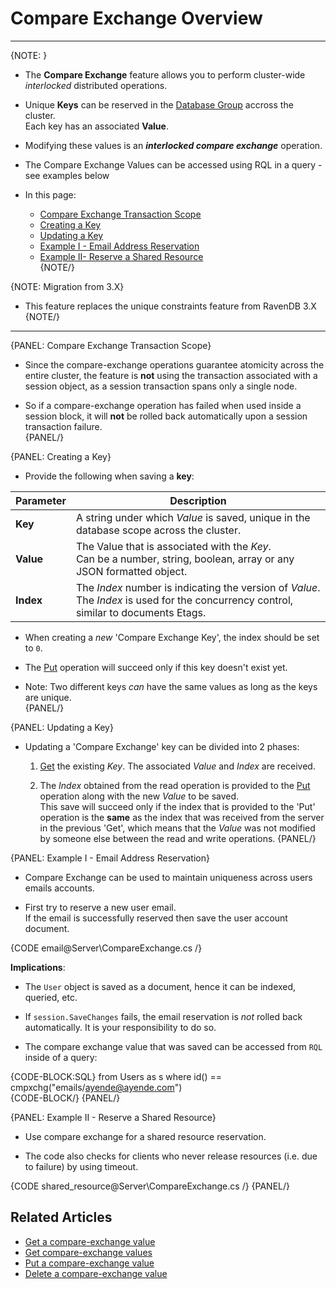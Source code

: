 # Compare Exchange Overview 
---

{NOTE: }

* The **Compare Exchange** feature allows you to perform cluster-wide _interlocked_ distributed operations.  

* Unique **Keys** can be reserved in the [Database Group](../studio/database/settings/manage-database-group) accross the cluster.  
  Each key has an associated **Value**.  

* Modifying these values is an ***interlocked compare exchange*** operation.  

* The Compare Exchange Values can be accessed using RQL in a query - see examples below 

* In this page:  
  * [Compare Exchange Transaction Scope](../server/compare-exchange#compare-exchange-transaction-scope)  
  * [Creating a Key](../server/compare-exchange#creating-a-key)  
  * [Updating a Key](../server/compare-exchange#updating-a-key)  
  * [Example I - Email Address Reservation](../server/compare-exchange#example-i---email-address-reservation)  
  * [Example II- Reserve a Shared Resource](../server/compare-exchange#example-ii---reserve-a-shared-resource)  
{NOTE/}

{NOTE: Migration from 3.X}

* This feature replaces the unique constraints feature from RavenDB 3.X
{NOTE/}

---

{PANEL: Compare Exchange Transaction Scope}

* Since the compare-exchange operations guarantee atomicity across the entire cluster, 
  the feature is **not** using the transaction associated with a session object, as a session transaction spans only a single node.  

* So if a compare-exchange operation has failed when used inside a session block, it will **not** be rolled back automatically upon a session transaction failure.  
{PANEL/}

{PANEL: Creating a Key}

* Provide the following when saving a **key**:

| Parameter | Description |
| ------------- | ---- |
| **Key** | A string under which _Value_ is saved, unique in the database scope across the cluster. |
| **Value** | The Value that is associated with the _Key_. <br/>Can be a number, string, boolean, array or any JSON formatted object. |
| **Index** | The _Index_ number is indicating the version of _Value_.<br/>The _Index_ is used for the concurrency control, similar to documents Etags. |

* When creating a _new_ 'Compare Exchange Key', the index should be set to `0`.  

* The [Put](../client-api/operations/compare-exchange/put-compare-exchange-value) operation will succeed only if this key doesn't exist yet.  

* Note: Two different keys _can_ have the same values as long as the keys are unique.  
{PANEL/}

{PANEL: Updating a Key}

* Updating a 'Compare Exchange' key can be divided into 2 phases:

  1. [Get](../client-api/operations/compare-exchange/get-compare-exchange-value) the existing _Key_. The associated _Value_ and _Index_ are received.  

  2. The _Index_ obtained from the read operation is provided to the [Put](../client-api/operations/compare-exchange/put-compare-exchange-value) operation along with the new _Value_ to be saved.  
     This save will succeed only if the index that is provided to the 'Put' operation is the **same** as the index that was received from the server in the previous 'Get', 
     which means that the _Value_ was not modified by someone else between the read and write operations.
{PANEL/}

{PANEL: Example I - Email Address Reservation}  

* Compare Exchange can be used to maintain uniqueness across users emails accounts.  

* First try to reserve a new user email.  
  If the email is successfully reserved then save the user account document.  

{CODE email@Server\CompareExchange.cs /}  

**Implications**:

* The `User` object is saved as a document, hence it can be indexed, queried, etc.  

* If `session.SaveChanges` fails, the email reservation is _not_ rolled back automatically. It is your responsibility to do so.  

* The compare exchange value that was saved can be accessed from `RQL` inside of a query:  

{CODE-BLOCK:SQL}
from Users as s where id() == cmpxchg("emails/ayende@ayende.com")  
{CODE-BLOCK/}
{PANEL/}

{PANEL: Example II - Reserve a Shared Resource}  

* Use compare exchange for a shared resource reservation.  

* The code also checks for clients who never release resources (i.e. due to failure) by using timeout.  

{CODE shared_resource@Server\CompareExchange.cs /}
{PANEL/}

## Related Articles

- [Get a compare-exchange value](../client-api/operations/compare-exchange/get-compare-exchange-value)
- [Get compare-exchange values](../client-api/operations/compare-exchange/get-compare-exchange-values)
- [Put a compare-exchange value](../client-api/operations/compare-exchange/delete-compare-exchange-value)
- [Delete a compare-exchange value](../client-api/operations/compare-exchange/delete-compare-exchange-value)
